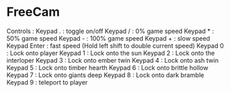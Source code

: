 # FreeCam

Controls :
Keypad . : toggle on/off
Keypad / : 0% game speed
Keypad * : 50% game speed
Keypad - : 100% game speed
Keypad + : slow speed
Keypad Enter : fast speed
(Hold left shift to double current speed)
Keypad 0 : Lock onto player
Keypad 1 : Lock onto the sun
Keypad 2 : Lock onto the interloper
Keypad 3 : Lock onto ember twin
Keypad 4 : Lock onto ash twin
Keypad 5 : Lock onto timber hearth
Keypad 6 : Lock onto brittle hollow
Keypad 7 : Lock onto giants deep
Keypad 8 : Lock onto dark bramble
Keypad 9 : teleport to player
